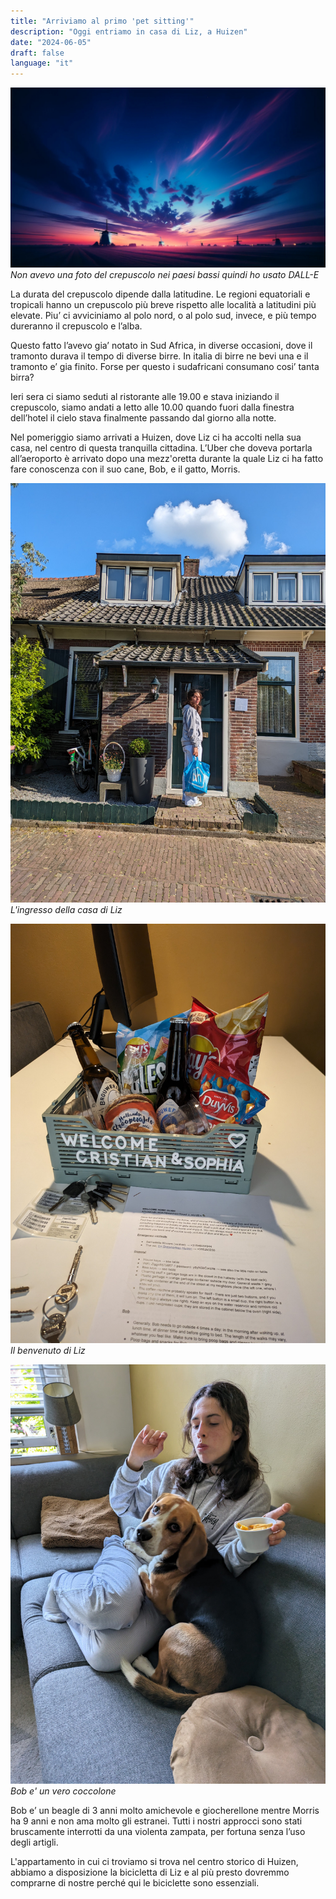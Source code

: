 ```yaml
---
title: "Arriviamo al primo 'pet sitting'"
description: "Oggi entriamo in casa di Liz, a Huizen"
date: "2024-06-05"
draft: false
language: "it"
---
```


![Twilight in the netherlands](../../../../assets/images/post-2/pic-1.jpg)
_Non avevo una foto del crepuscolo nei paesi bassi quindi ho usato DALL-E_

La durata del crepuscolo dipende dalla latitudine. Le regioni equatoriali e tropicali hanno un crepuscolo più breve rispetto alle località a latitudini più elevate.
Piu’ ci avviciniamo al polo nord, o al polo sud, invece, e più tempo dureranno il crepuscolo e l’alba.

Questo fatto l’avevo gia’ notato in Sud Africa, in diverse occasioni, dove il tramonto durava il tempo di diverse birre. In italia di birre ne bevi una e il tramonto e’ gia finito. Forse per questo i sudafricani consumano cosi’ tanta birra?

Ieri sera ci siamo seduti al ristorante alle 19.00 e stava iniziando il crepuscolo, siamo andati a letto alle 10.00 quando fuori dalla finestra dell’hotel il cielo stava finalmente passando dal giorno alla notte.

Nel pomeriggio siamo arrivati a Huizen, dove Liz ci ha accolti nella sua casa, nel centro di questa tranquilla cittadina.
L’Uber che doveva portarla all’aeroporto è arrivato dopo una mezz'oretta durante la quale Liz ci ha fatto fare conoscenza con il suo cane, Bob, e il gatto, Morris.

![L'ingresso della casa di Liz](../../../../assets/images/post-2/pic-3.jpg)
_L'ingresso della casa di Liz_

![Cestino con goloserie e la scritta "welkome Cristian & Sophia"](../../../../assets/images/post-2/pic-2.jpg)
_Il benvenuto di Liz_

![Bob e Sophia sul divano](../../../../assets/images/post-2/pic-4.jpg)
_Bob e' un vero coccolone_

Bob e’ un beagle di 3 anni molto amichevole e giocherellone mentre Morris ha 9 anni e non ama molto gli estranei. Tutti i nostri approcci sono stati bruscamente interrotti da una violenta zampata, per fortuna senza l’uso degli artigli.

L'appartamento in cui ci troviamo si trova nel centro storico di Huizen, abbiamo a disposizione la bicicletta di Liz e al più presto dovremmo comprarne di nostre perché qui le biciclette sono essenziali.
